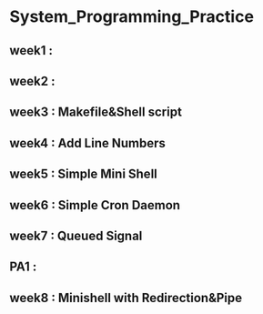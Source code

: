 # System_Programming_Practice

## week1 :
## week2 :
## week3 : Makefile&Shell script
## week4 : Add Line Numbers
## week5 : Simple Mini Shell
## week6 : Simple Cron Daemon
## week7 : Queued Signal
## PA1 : 
## week8 : Minishell with Redirection&Pipe

